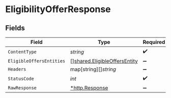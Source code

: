 # EligibilityOfferResponse


## Fields

| Field                                                                        | Type                                                                         | Required                                                                     | Description                                                                  |
| ---------------------------------------------------------------------------- | ---------------------------------------------------------------------------- | ---------------------------------------------------------------------------- | ---------------------------------------------------------------------------- |
| `ContentType`                                                                | *string*                                                                     | :heavy_check_mark:                                                           | N/A                                                                          |
| `EligibleOffersEntities`                                                     | [][shared.EligibleOffersEntity](../../models/shared/eligibleoffersentity.md) | :heavy_minus_sign:                                                           | OK                                                                           |
| `Headers`                                                                    | map[string][]*string*                                                        | :heavy_minus_sign:                                                           | N/A                                                                          |
| `StatusCode`                                                                 | *int*                                                                        | :heavy_check_mark:                                                           | N/A                                                                          |
| `RawResponse`                                                                | [*http.Response](https://pkg.go.dev/net/http#Response)                       | :heavy_minus_sign:                                                           | N/A                                                                          |